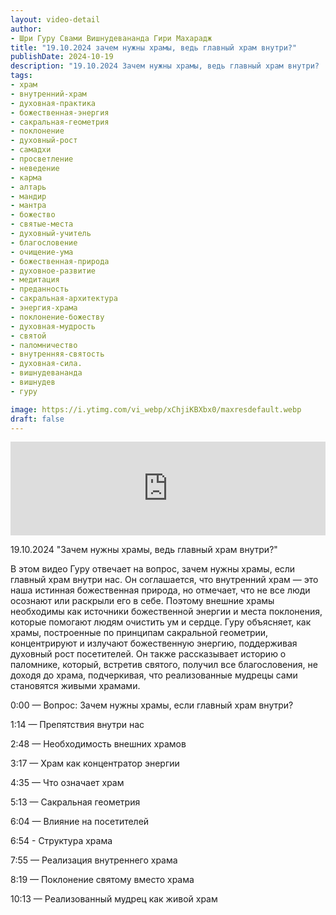 ```yaml
---
layout: video-detail
author:
- Шри Гуру Свами Вишнудевананда Гири Махарадж
title: "19.10.2024 зачем нужны храмы, ведь главный храм внутри?"
publishDate: 2024-10-19
description: "19.10.2024 Зачем нужны храмы, ведь главный храм внутри?  В этом видео Гуру отвечает на вопрос, зачем нужны храмы, если главный храм внутри нас. Он соглашается, что внутренний храм — это наша истинная божественная природа, но отмечает, что не все л"
tags: 
- храм
- внутренний-храм
- духовная-практика
- божественная-энергия
- сакральная-геометрия
- поклонение
- духовный-рост
- самадхи
- просветление
- неведение
- карма
- алтарь
- мандир
- мантра
- божество
- святые-места
- духовный-учитель
- благословение
- очищение-ума
- божественная-природа
- духовное-развитие
- медитация
- преданность
- сакральная-архитектура
- энергия-храма
- поклонение-божеству
- духовная-мудрость
- святой
- паломничество
- внутренняя-святость
- духовная-сила.
- вишнудевананда
- вишнудев
- гуру

image: https://i.ytimg.com/vi_webp/xChjiKBXbx0/maxresdefault.webp
draft: false
---
```


<iframe width="100%" src="https://www.youtube.com/embed/xChjiKBXbx0" frameborder="0" allowfullscreen=""></iframe> 

 19.10.2024 "Зачем нужны храмы, ведь главный храм внутри?"

 В этом видео Гуру отвечает на вопрос, зачем нужны храмы, если главный храм внутри нас. Он соглашается, что внутренний храм — это наша истинная божественная природа, но отмечает, что не все люди осознают или раскрыли его в себе. Поэтому внешние храмы необходимы как источники божественной энергии и места поклонения, которые помогают людям очистить ум и сердце. Гуру объясняет, как храмы, построенные по принципам сакральной геометрии, концентрируют и излучают божественную энергию, поддерживая духовный рост посетителей. Он также рассказывает историю о паломнике, который, встретив святого, получил все благословения, не доходя до храма, подчеркивая, что реализованные мудрецы сами становятся живыми храмами.

  
 0:00 — Вопрос: Зачем нужны храмы, если главный храм внутри? 

 1:14 — Препятствия внутри нас 

 2:48 — Необходимость внешних храмов 

 3:17 — Храм как концентратор энергии 

 4:35 — Что означает храм

 5:13 — Сакральная геометрия 

 6:04 — Влияние на посетителей 

 6:54 - Структура храма 

 7:55 — Реализация внутреннего храма 

 8:19 — Поклонение святому вместо храма 

 10:13 — Реализованный мудрец как живой храм

  

 